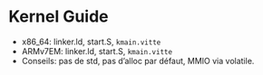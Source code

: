 
# Kernel Guide
- x86_64: linker.ld, start.S, `kmain.vitte`
- ARMv7EM: linker.ld, start.S, `kmain.vitte`
- Conseils: pas de std, pas d’alloc par défaut, MMIO via volatile.
